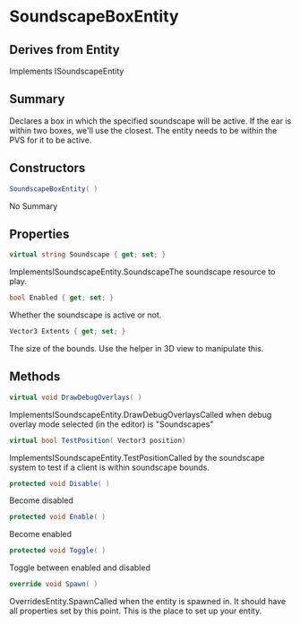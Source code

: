 # SoundscapeBoxEntity

## Derives from Entity
Implements ISoundscapeEntity

## Summary

Declares a box in which the specified soundscape will be active. If the ear is within two boxes, we'll use the
closest. The entity needs to be within the PVS for it to be active.
## Constructors

```c#
SoundscapeBoxEntity( ) 
```
No Summary
## Properties

```c#
virtual string Soundscape { get; set; } 
```
ImplementsISoundscapeEntity.SoundscapeThe soundscape resource to play.
```c#
bool Enabled { get; set; } 
```
Whether the soundscape is active or not.
```c#
Vector3 Extents { get; set; } 
```
The size of the bounds. Use the helper in 3D view to manipulate this.
## Methods

```c#
virtual void DrawDebugOverlays( ) 
```
ImplementsISoundscapeEntity.DrawDebugOverlaysCalled when debug overlay mode selected (in the editor) is "Soundscapes"
```c#
virtual bool TestPosition( Vector3 position) 
```
ImplementsISoundscapeEntity.TestPositionCalled by the soundscape system to test if a client is within soundscape bounds.
```c#
protected void Disable( ) 
```
Become disabled
```c#
protected void Enable( ) 
```
Become enabled
```c#
protected void Toggle( ) 
```
Toggle between enabled and disabled
```c#
override void Spawn( ) 
```
OverridesEntity.SpawnCalled when the entity is spawned in. It should have all properties set by this point.
This is the place to set up your entity.
